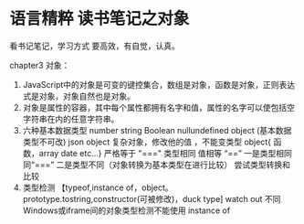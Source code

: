   # 语言精粹  读书笔记之对象
  看书记笔记，学习方式  要高效，有自觉，认真。

  chapter3 对象：
  1. JavaScript中的对象是可变的键控集合，数组是对象，函数是对象，正则表达式是对象，对象自然也是对象。  
  2. 对象是属性的容器，其中每个属性都拥有名字和值，属性的名字可以使包括空字符串在内的任意字符串。
  3. 六种基本数据类型 number string Boolean nullundefined object  (基本数据类型不可改)  json object 复杂对象，修改他的值 ，不能变类型
     object{ 函数，array date etc...}
     严格等于 "==="  类型相同  值相等
     “==”   一是类型相同 同“===”
          二是类型不同（对象转换为基本类型在进行比较）  尝试类型转换和比较
  4. 类型检测 【typeof,instance of，object。prototype.tostring,constructor(可被修改)，duck type]
      watch out 不同Windows或iframe间的对象类型检测不能使用 instance of
    